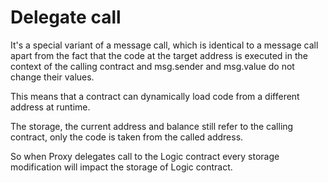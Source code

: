 # Delegate call

It's a special variant of a message call, which is identical to a message call apart from the fact that the code at the target address is executed in the context of the calling contract and msg.sender and msg.value do not change their values.

This means that a contract can dynamically load code from a different address at runtime. 

The storage, the current address and balance still refer to the calling contract, only the code is taken from the called address. 

So when Proxy delegates call to the Logic contract every storage modification will impact the storage of Logic contract.